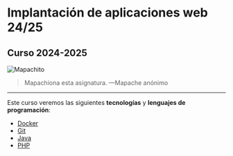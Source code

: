 # Implantación de aplicaciones web 24/25

## Curso 2024-2025

![Mapachito](https://cdn.unotv.com/images/2024/05/mapache-como-mascota-jpg-152029-1024x576.jpeg "Mapachiona esta asignatura")

> Mapachiona esta asignatura.  —Mapache anónimo

---

Este curso veremos las siguientes **tecnologías** y **lenguajes de programación**:
- [Docker](https://es.wikipedia.org/wiki/Docker_(software))
-  [Git](https://es.wikipedia.org/wiki/Git)
- [Java](https://es.wikipedia.org/wiki/Java_(lenguaje_de_programaci%C3%B3n))
- [PHP](https://es.wikipedia.org/wiki/PHP)